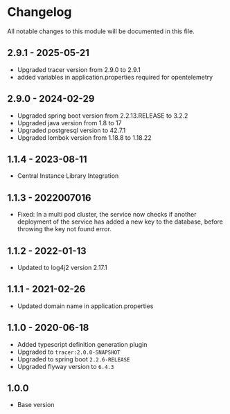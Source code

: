 

# Changelog
All notable changes to this module will be documented in this file.

## 2.9.1 - 2025-05-21
- Upgraded tracer version from 2.9.0 to 2.9.1
- added variables in application.properties required for opentelemetry

## 2.9.0 - 2024-02-29
- Upgraded spring boot version from 2.2.13.RELEASE to 3.2.2
- Upgraded java version from 1.8 to 17
- Upgraded postgresql version to 42.7.1
- Upgraded lombok version from 1.18.8 to 1.18.22

## 1.1.4 - 2023-08-11
- Central Instance Library Integration

## 1.1.3 - 2022007016
- Fixed: In a multi pod cluster, the service now checks if another deployment of the service has added a new key to the 
  database,
  before throwing the key not found error. 

## 1.1.2 - 2022-01-13
- Updated to log4j2 version 2.17.1

## 1.1.1 - 2021-02-26

- Updated domain name in application.properties

## 1.1.0 - 2020-06-18

- Added typescript definition generation plugin
- Upgraded to `tracer:2.0.0-SNAPSHOT`
- Upgraded to spring boot `2.2.6-RELEASE`
- Upgraded flyway version to `6.4.3`

## 1.0.0

- Base version
